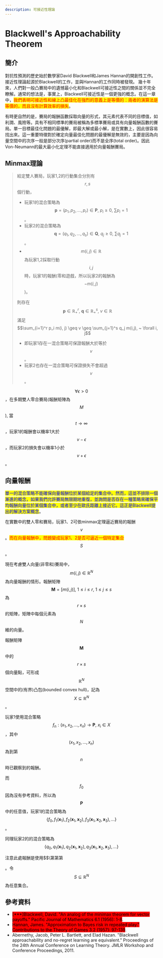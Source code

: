 ```yaml
---
description: 可接近性理論
---
```


# Blackwell's Approachability Theorem

## 簡介

對抗性預測的歷史始於數學家David Blackwell和James Hannan的開創性工作。接近性理論起源於Blackwell的工作，並與Hannan的工作同時被發現。 幾十年來，人們對一般凸賽局中的遺憾最小化和Blackwell可接近性之間的關係並不完全瞭解。通常的想法是，事實上，Blackwell可接近性是一個更強的概念。在這一章中，<mark style="color:red;">我們表明可接近性和線上凸最佳化在強烈的意義上是等價的：兩者的演算法是等價的，而且沒有計算效率的損失</mark>。

有時更自然的是，賽局的報酬函數採取向量的形式，其元素代表不同的目標值，如利潤、風險等。具有不相同標準的賽局被稱為多標準賽局或具有向量報酬函數的賽局。單一目標最佳化問題的最優解，即最大解或最小解，是在實數上，因此很容易找出來。這一重要特徵對於確定向量最佳化問題的最優解是無效的，主要是因為向量空間中的次序一般是部分次序(partial order)而不是全序(total order)。因此Von-Neumann的最大最小化定理不能直接適用於向量報酬賽局。

## Minmax理論

> 給定雙人賽局，玩家1,2的行動集合分別有$$r,s$$個行動，
>
> * 玩家1的混合策略為$$\mathbf{p}=(p_1, p_2, \dots, p_r) \in \mathbf{P}, ~p_i \geq 0, ~ \sum p_i = 1$$。
> * 玩家2的混合策略為$$\mathbf{q}=(q_1, q_2, \dots, q_s) \in \mathbf{Q}, ~q_j \geq 0, ~ \sum q_j = 1$$。
> * $$m(i,j) \in \mathbb{R}$$為玩家1,2採取行動$$i,j$$時，玩家1的報酬(零和遊戲，所以玩家2的報酬為$$-m(i,j)$$)。
>
> 則存在$$\mathbf{p} \in \mathbb{R}_{+}^r, ~ \mathbf{q} \in \mathbb{R}_{+}^s, ~ v \in \mathbb{R}$$ 滿足$$\sum_{i=1}^r p_i m(i, j) \geq v \geq \sum_{j=1}^s q_j m(i,j), ~ \forall i, j$$
>
> * 即玩家1存在一混合策略可保證報酬大於等於$$v$$。
> * 玩家2也存在一混合策略可保證損失不會超過$$v$$。

$$\forall \epsilon > 0$$，在多期雙人零合賽局(報酬矩陣為$$M$$), 當$$t \rightarrow \infty$$，玩家1的報酬會以機率1大於$$v-\epsilon$$，而玩家2的損失會以機率1小於$$v+\epsilon$$。

## 向量報酬

<mark style="color:blue;">單一的混合策略不能確保向量報酬位於某個給定的集合中。然而，這並不排除一個漸進的概念，如果我們允許賽局無限期地重復，並詢問是否存在一種策略來確保平均報酬向量位於某個集合中，或者至少在歐氏距離上接近它。這正是Blackwell提出的解決方案概念</mark>。

在實數中的雙人零和賽局，玩家1、2可依minmax定理逼近賽局的報酬$$v$$。<mark style="color:red;">而在向量報酬中，問題變成玩家1、2是否可逼近一個特定集合</mark>$$S$$。

現在考慮雙人向量(非零和)賽局中，$$m(i,j) \in \mathbb{R}^N$$為向量報酬的情形。報酬矩陣$$\mathbf{M}=[m(i,j)], ~1 \leq i \leq r, ~ 1 \leq j \leq s$$為$$r\times s$$的矩陣，矩陣中每個元素為$$N$$維的向量。

報酬矩陣$$\mathbf{M}$$中的$$r\times s$$個向量點，可形成$$\mathbb{R}^N$$空間中的(有界)凸包(bounded convex hull)，記為$$X \subseteq \mathbb{R}^N$$。

玩家1使用混合策略$$f_n: (x_1, x_2, \dots, x_n) \rightarrow \mathbf{P}, ~x_i \in X$$，其中$$(x_1,x_2,\dots, x_n)$$為到第$$n$$時已觀察到的報酬。

而$$f_0$$因為沒有參考資料，所以為$$\mathbf{P}$$中的任意值，玩家1的混合策略為$$\{f_0, f_1(\mathbf{x}_1), f_2(\mathbf{x}_1, \mathbf{x}_2),f_3(\mathbf{x}_1, \mathbf{x}_2, \mathbf{x}_3) , \dots \}$$。

同理玩家2的的混合策略為$$\{q_0, q_1(\mathbf{x}_1), q_2(\mathbf{x}_1, \mathbf{x}_2),q_3(\mathbf{x}_1, \mathbf{x}_2, \mathbf{x}_3) , \dots \}$$

注意此處報酬是使用\$$\第第第



。令$$S \subseteq \mathbb{R}^N$$為任意集合。





## 參考資料

* <mark style="background-color:red;">\[\*\*\*]Blackwell, David. "An analog of the minimax theorem for vector payoffs." Pacific Journal of Mathematics 6.1 (1956): 1-8</mark>.
* <mark style="background-color:red;">Hannan, James. "Approximation to Bayes risk in repeated play." Contributions to the Theory of Games 3.2 (1957): 97-139</mark>.
* Abernethy, Jacob, Peter L. Bartlett, and Elad Hazan. "Blackwell approachability and no-regret learning are equivalent." Proceedings of the 24th Annual Conference on Learning Theory. JMLR Workshop and Conference Proceedings, 2011.
